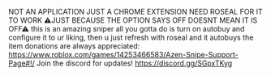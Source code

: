 NOT AN APPLICATION JUST A CHROME EXTENSION
NEED ROSEAL FOR IT TO WORK
⚠JUST BECAUSE THE OPTION SAYS OFF DOESNT MEAN IT IS OFF⚠
this is an amazing sniper all you gotta do is turn on autobuy and configure it to ur liking, then u just refresh with roseal and it autobuys the item
donations are always appreciated: https://www.roblox.com/games/14253466583/Azen-Snipe-Support-Page#!/
Join the discord for updates! https://discord.gg/SGpxTKyg
